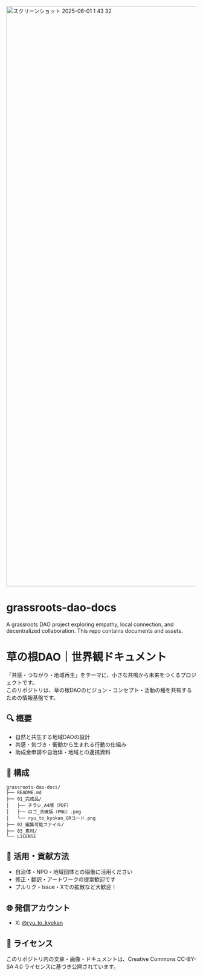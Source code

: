 
<img width="1536" alt="スクリーンショット 2025-06-01 1 43 32" src="https://github.com/user-attachments/assets/411c3117-6cd1-4c5c-88c8-49202ebbb572" />

# grassroots-dao-docs
A grassroots DAO project exploring empathy, local connection, and decentralized collaboration.
This repo contains documents and assets.

# 草の根DAO｜世界観ドキュメント

「共感・つながり・地域再生」をテーマに、小さな共鳴から未来をつくるプロジェクトです。  
このリポジトリは、草の根DAOのビジョン・コンセプト・活動の種を共有するための情報基盤です。

## 🔍 概要

- 自然と共生する地域DAOの設計
- 共感・気づき・衝動から生まれる行動の仕組み
- 助成金申請や自治体・地域との連携資料

## 📂 構成

```
grassroots-dao-docs/
├── README.md
├── 01_完成品/
│   ├── チラシ_A4版（PDF）
│   ├── ロゴ_洗練版（PNG）.png
│   └── ryu_to_kyokan_QRコード.png
├── 02_編集可能ファイル/
├── 03_素材/
└── LICENSE
```

## 🧩 活用・貢献方法

- 自治体・NPO・地域団体との協働に活用ください
- 修正・翻訳・アートワークの提案歓迎です
- プルリク・Issue・Xでの拡散など大歓迎！

## 🌐 発信アカウント

- X: [@ryu_to_kyokan](https://x.com/ryu_to_kyokan)

## 📝 ライセンス

このリポジトリ内の文章・画像・ドキュメントは、Creative Commons CC-BY-SA 4.0 ライセンスに基づき公開されています。
